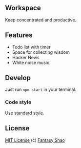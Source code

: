 Workspace
---

Keep concentrated and productive.

## Features

- Todo list with timer
- Space for collecting wisdom
- Hacker News
- White noise music

## Develop

Just run `npm start` in your terminal.

### Code style

Use [standard](http://standardjs.com/) style.

## License

[MIT License](LICENSE.md) (c) [Fantasy Shao](http://fantasy.codes)
